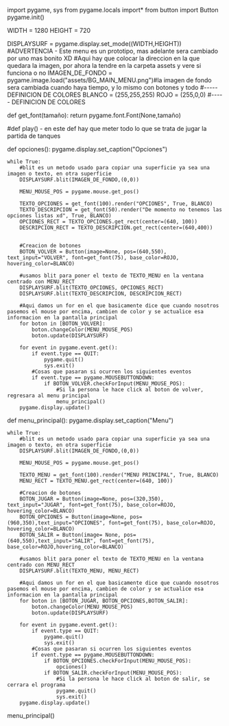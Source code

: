import pygame, sys
from pygame.locals import*
from button import Button
pygame.init()

WIDTH = 1280
HEIGHT = 720

DISPLAYSURF = pygame.display.set_mode((WIDTH,HEIGHT))
#ADVERTENCIA - Este menu es un prototipo, mas adelante sera cambiado por uno mas bonito XD
#Aqui hay que colocar la direccion en la que quedara la imagen, por ahora la tendre en la carpeta assets y vere si funciona o no
IMAGEN_DE_FONDO = pygame.image.load("assets/BG_MAIN_MENU.png")#la imagen de fondo sera cambiada cuando haya tiempo, y lo mismo con botones y todo
#----- DEFINICION DE COLORES
BLANCO = (255,255,255)
ROJO = (255,0,0)
#----- DEFINICION DE COLORES

def get_font(tamaño):
    return pygame.font.Font(None,tamaño)

#def play() - en este def hay que meter todo lo que se trata de jugar la partida de tanques

def opciones():
    pygame.display.set_caption("Opciones")

    while True:
        #blit es un metodo usado para copiar una superficie ya sea una imagen o texto, en otra superficie
        DISPLAYSURF.blit(IMAGEN_DE_FONDO,(0,0))

        MENU_MOUSE_POS = pygame.mouse.get_pos()

        TEXTO_OPCIONES = get_font(100).render("OPCIONES", True, BLANCO)
        TEXTO_DESCRIPCION = get_font(50).render("De momento no tenemos las opciones listas xd", True, BLANCO)
        OPCIONES_RECT = TEXTO_OPCIONES.get_rect(center=(640, 100))
        DESCRIPCION_RECT = TEXTO_DESCRIPCION.get_rect(center=(640,400))


        #Creacion de botones
        BOTON_VOLVER = Button(image=None, pos=(640,550), text_input="VOLVER", font=get_font(75), base_color=ROJO, hovering_color=BLANCO)
        
        #usamos blit para poner el texto de TEXTO_MENU en la ventana centrado con MENU_RECT
        DISPLAYSURF.blit(TEXTO_OPCIONES, OPCIONES_RECT)
        DISPLAYSURF.blit(TEXTO_DESCRIPCION, DESCRIPCION_RECT)
        
        #Aqui damos un for en el que basicamente dice que cuando nosotros pasemos el mouse por encima, cambien de color y se actualice esa informacion en la pantalla principal
        for boton in [BOTON_VOLVER]:
            boton.changeColor(MENU_MOUSE_POS)
            boton.update(DISPLAYSURF)

        for event in pygame.event.get():
            if event.type == QUIT:
                pygame.quit()
                sys.exit()
            #Cosas que pasaran si ocurren los siguientes eventos
            if event.type == pygame.MOUSEBUTTONDOWN:
                if BOTON_VOLVER.checkForInput(MENU_MOUSE_POS):
                    #Si la persona le hace click al boton de volver, regresara al menu principal
                    menu_principal()
        pygame.display.update()


def menu_principal():
    pygame.display.set_caption("Menu")

    while True:
        #blit es un metodo usado para copiar una superficie ya sea una imagen o texto, en otra superficie
        DISPLAYSURF.blit(IMAGEN_DE_FONDO,(0,0))

        MENU_MOUSE_POS = pygame.mouse.get_pos()

        TEXTO_MENU = get_font(100).render("MENU PRINCIPAL", True, BLANCO)
        MENU_RECT = TEXTO_MENU.get_rect(center=(640, 100))

        #Creacion de botones
        BOTON_JUGAR = Button(image=None, pos=(320,350), text_input="JUGAR", font=get_font(75), base_color=ROJO, hovering_color=BLANCO)
        BOTON_OPCIONES = Button(image=None, pos=(960,350),text_input="OPCIONES", font=get_font(75), base_color=ROJO, hovering_color=BLANCO)
        BOTON_SALIR = Button(image= None, pos=(640,550),text_input="SALIR", font=get_font(75), base_color=ROJO,hovering_color=BLANCO)

        #usamos blit para poner el texto de TEXTO_MENU en la ventana centrado con MENU_RECT
        DISPLAYSURF.blit(TEXTO_MENU, MENU_RECT)
        
        #Aqui damos un for en el que basicamente dice que cuando nosotros pasemos el mouse por encima, cambien de color y se actualice esa informacion en la pantalla principal
        for boton in [BOTON_JUGAR, BOTON_OPCIONES,BOTON_SALIR]:
            boton.changeColor(MENU_MOUSE_POS)
            boton.update(DISPLAYSURF)

        for event in pygame.event.get():
            if event.type == QUIT:
                pygame.quit()
                sys.exit()
            #Cosas que pasaran si ocurren los siguientes eventos
            if event.type == pygame.MOUSEBUTTONDOWN:
                if BOTON_OPCIONES.checkForInput(MENU_MOUSE_POS):
                    opciones()
                if BOTON_SALIR.checkForInput(MENU_MOUSE_POS):
                    #Si la persona le hace click al boton de salir, se cerrara el programa
                    pygame.quit()
                    sys.exit()
        pygame.display.update()
menu_principal()